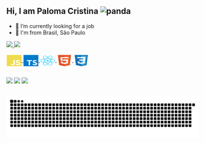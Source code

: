 ## Hi, I am Paloma Cristina  ![panda](https://user-images.githubusercontent.com/69400851/115915679-08f8f280-a44a-11eb-941a-4cf8bed566df.png)
- 🔎 I’m currently looking for a job 
- 🏡 I'm from Brasil, São Paulo
 <div>
  <a href="https://github.com/PalomaCristina">
  <img height="180em" src="https://github-readme-stats.vercel.app/api?username=PalomaCristina&show_icons=true&theme=dracula&include_all_commits=true&count_private=true"/>
  <img height="180em" src="https://github-readme-stats.vercel.app/api/top-langs/?username=PalomaCristina&layout=compact&langs_count=16&theme=dracula"/>
<div>
  
<div style="display: inline_block"><br>
  <img align="center" alt="Paloma-Js" height="30" width="40" src="https://raw.githubusercontent.com/devicons/devicon/master/icons/javascript/javascript-plain.svg">
  <img align="center" alt="Paloma-Ts" height="30" width="40" src="https://raw.githubusercontent.com/devicons/devicon/master/icons/typescript/typescript-plain.svg">
  <img align="center" alt="Paloma-React" height="30" width="40" src="https://raw.githubusercontent.com/devicons/devicon/master/icons/react/react-original.svg">
  <img align="center" alt="Paloma-HTML" height="30" width="40" src="https://raw.githubusercontent.com/devicons/devicon/master/icons/html5/html5-original.svg">
  <img align="center" alt="Paloma-CSS" height="30" width="40" src="https://raw.githubusercontent.com/devicons/devicon/master/icons/css3/css3-original.svg">
</div>

 ##
  
<div> 
  
  <a href="https://instagram.com/palomac.c" target="_blank"><img src="https://img.shields.io/badge/-Instagram-%23E4405F?style=for-the-badge&logo=instagram&logoColor=white" target="_blank"></a>
  <a href = "paloma1899@gmail.com"><img src="https://img.shields.io/badge/-Gmail-%23333?style=for-the-badge&logo=gmail&logoColor=white" target="_blank"></a>
  <a href="https://www.linkedin.com/in/paloma-cristina-correa/" target="_blank"><img src="https://img.shields.io/badge/-LinkedIn-%230077B5?style=for-the-badge&logo=linkedin&logoColor=white" target="_blank"></a> 
 </div>  
 
 ## 

 ![Snake animation](https://github.com/PalomaCristina/PalomaCristina/blob/output/github-contribution-grid-snake.svg)

